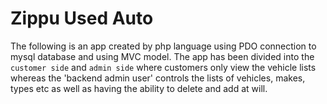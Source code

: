 # Zippu Used Auto
The following is an app created by php language using PDO connection to mysql database and using MVC model.
The app has been divided into the `customer side` and `admin side` where customers only view the vehicle lists whereas the 'backend admin user' controls the lists of vehicles, makes, types etc as well as having the ability to delete and add at will.
